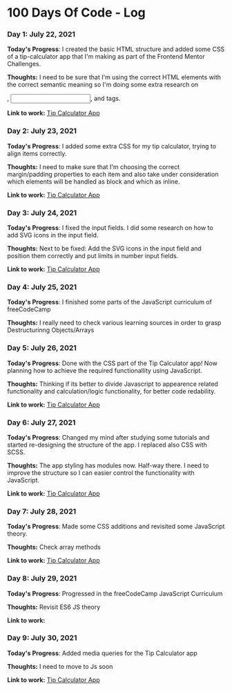 # 100 Days Of Code - Log

### Day 1: July 22, 2021

**Today's Progress**: I created the basic HTML structure and added some CSS of a tip-calculator app that I'm making as part of the Frontend Mentor Challenges.

**Thoughts:** I need to be sure that I'm using the correct HTML elements with the correct semantic meaning so I'm doing some extra research on <form>, <input>, <output> and <label> tags.

**Link to work:** [Tip Calculator App](https://github.com/3vilBonobo/tipp_calculator_app.git)

### Day 2: July 23, 2021

**Today's Progress**: I added some extra CSS for my tip calculator, trying to align items correctly.

**Thoughts:** I need to make sure that I'm choosing the correct margin/padding properties to each item and also take under consideration which elements will be handled as block and which as inline.

**Link to work:** [Tip Calculator App](https://github.com/3vilBonobo/tipp_calculator_app.git)

### Day 3: July 24, 2021

**Today's Progress**: I fixed the input fields. I did some research on how to add SVG icons in the input field.

**Thoughts:** Next to be fixed: Add the SVG icons in the input field and position them correctly and put limits in number input fields.

**Link to work:** [Tip Calculator App](https://github.com/3vilBonobo/tipp_calculator_app.git)

### Day 4: July 25, 2021

**Today's Progress**: I finished some parts of the JavaScript curriculum of freeCodeCamp

**Thoughts:** I really need to check various learning sources in order to grasp Destructurinng Objects/Arrays

### Day 5: July 26, 2021

**Today's Progress**: Done with the CSS part of the Tip Calculator app! Now planning how to achieve the required functionallity using JavaScript.

**Thoughts:** Thinking if its better to divide Javascript to appearence related functionality and calculation/logic functionality, for better code redability.

**Link to work:** [Tip Calculator App](https://github.com/3vilBonobo/tipp_calculator_app.git)

### Day 6: July 27, 2021

**Today's Progress**: Changed my mind after studying some tutorials and started re-designing the structure of the app. I replaced also CSS with SCSS.

**Thoughts:** The app styling has modules now. Half-way there. I need to improve the structure so I can easier control the functionality with JavaScript.

**Link to work:** [Tip Calculator App](https://github.com/3vilBonobo/tipp_calculator_app.git)

### Day 7: July 28, 2021

**Today's Progress**: Made some CSS additions and revisited some JavaScript theory.

**Thoughts:** Check array methods

**Link to work:** [Tip Calculator App](https://github.com/3vilBonobo/tipp_calculator_app.git)

### Day 8: July 29, 2021

**Today's Progress**: Progressed in the freeCodeCamp JavaScript Curriculum

**Thoughts:** Revisit ES6 JS theory

**Link to work:**

### Day 9: July 30, 2021

**Today's Progress**: Added media queries for the Tip Calculator app

**Thoughts:** I need to move to Js soon

**Link to work:** [Tip Calculator App](https://github.com/3vilBonobo/tipp_calculator_app.git)
